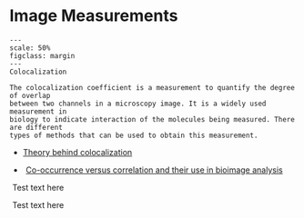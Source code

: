 # Image Measurements

```{figure} ../images/colocalization.png
---
scale: 50%
figclass: margin
---
Colocalization
```

```{dropdown} Colocalization
The colocalization coefficient is a measurement to quantify the degree of overlap
between two channels in a microscopy image. It is a widely used measurement in
biology to indicate interaction of the molecules being measured. There are different
types of methods that can be used to obtain this measurement.
```

- [Theory behind colocalization](https://svi.nl/ColocalizationTheory)

- <i class="fa fa-file-lines fa-1x" style="color:DarkTurquoise;margin-right:5px"></i> [Co-occurrence versus correlation and their use in bioimage analysis](https://journals.biologists.com/jcs/article/131/3/jcs211847/77151/Image-co-localization-co-occurrence-versus)

<i class="fa fa-file-lines fa-1x" style="color:#42A5F5;margin-right:5px"></i> Test text here

<i class="fa fa-file-lines" style="color:#42A5F5;margin-right:5px"></i> Test text here
